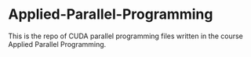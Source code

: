 # Applied-Parallel-Programming
This is the repo of CUDA parallel programming files written in the course Applied Parallel Programming.
